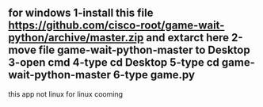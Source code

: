 for windows 
1-install this file https://github.com/cisco-root/game-wait-python/archive/master.zip and extarct here
2-move file game-wait-python-master to Desktop
3-open cmd 
4-type cd Desktop
5-type cd game-wait-python-master
6-type game.py
-----------------
this app not linux
for linux cooming
